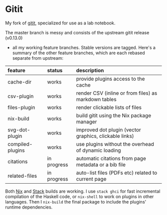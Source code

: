 Gitit
=====

My fork of [gitit](https://github.com/jgm/gitit), specialized for use as a lab notebook.

The master branch is messy and consists of the upstream gitit release (v0.13.0)
+ all my working feature branches. Stable versions are tagged. Here's a summary
of the other feature branches, which are each rebased separate from upstream:

| feature          | status      | description                                            |
|:-----------------|:------------|:-------------------------------------------------------|
| cache-dir        | works       | provide plugins access to the cache                    |
| csv-plugin       | works       | render CSV (inline or from files) as markdown tables   |
| files-plugin     | works       | render clickable lists of files                        |
| nix-build        | works       | build gitit using the Nix package manager              |
| svg-dot-plugin   | works       | improved dot plugin (vector graphics, clickable links) |
| compiled-plugins | works       | use plugins without the overhead of dynamic loading    |
| citations        | in progress | automatic citations from page metadata or a bib file   |
| related-files    | in progress | auto-list files (PDFs etc) related to current page     |

Both [Nix](https://nixos.org/nix) and [Stack](https://www.haskellstack.org/)
builds are working. I use `stack ghci` for fast incremental compilation of the
Haskell code, or `nix-shell` to work on plugins in other languages. Then I
`nix-build` the final package to include the plugins' runtime dependencies.
